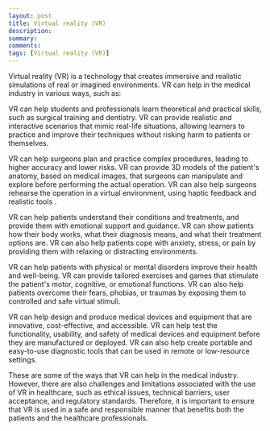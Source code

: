 ```yaml
---
layout: post
title: Virtual reality (VR)
description:
summary:
comments:
tags: [Virtual reality (VR)]
---
```


Virtual reality (VR) is a technology that creates immersive and realistic simulations of real or imagined environments. VR can help in the medical industry in various ways, such as:

VR can help students and professionals learn theoretical and practical skills, such as surgical training and dentistry. VR can provide realistic and interactive scenarios that mimic real-life situations, allowing learners to practice and improve their techniques without risking harm to patients or themselves.

VR can help surgeons plan and practice complex procedures, leading to higher accuracy and lower risks. VR can provide 3D models of the patient's anatomy, based on medical images, that surgeons can manipulate and explore before performing the actual operation. VR can also help surgeons rehearse the operation in a virtual environment, using haptic feedback and realistic tools .

VR can help patients understand their conditions and treatments, and provide them with emotional support and guidance. VR can show patients how their body works, what their diagnosis means, and what their treatment options are. VR can also help patients cope with anxiety, stress, or pain by providing them with relaxing or distracting environments.

VR can help patients with physical or mental disorders improve their health and well-being. VR can provide tailored exercises and games that stimulate the patient's motor, cognitive, or emotional functions. VR can also help patients overcome their fears, phobias, or traumas by exposing them to controlled and safe virtual stimuli.

VR can help design and produce medical devices and equipment that are innovative, cost-effective, and accessible. VR can help test the functionality, usability, and safety of medical devices and equipment before they are manufactured or deployed. VR can also help create portable and easy-to-use diagnostic tools that can be used in remote or low-resource settings.

These are some of the ways that VR can help in the medical industry. However, there are also challenges and limitations associated with the use of VR in healthcare, such as ethical issues, technical barriers, user acceptance, and regulatory standards. Therefore, it is important to ensure that VR is used in a safe and responsible manner that benefits both the patients and the healthcare professionals.
